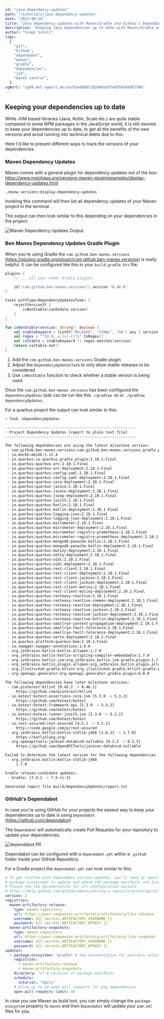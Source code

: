 ```yaml
---
id: "java-dependency-updates"
path: "/tutorials/java-dependency-updates"
date: "2023-09-29"
title: "Java dependency updates with Maven/Gradle and GitHub`s Dependabot"
description: "Keeping Java dependencies up to date with Maven/Gradle and GitHub`s Dependabot"
author: "Simon Scholz"
tags:
  [
    "git",
    "GitHub",
    "dependabot",
    "maven",
    "gradle",
    "dependencies",
    "jvm",
    "maven central",
  ]
vgWort: "vg09.met.vgwort.de/na/63ed686f28204da187e0f8438dd67508"
---
```


## Keeping your dependencies up to date

While JVM based libraries (Java, Kotlin, Scale etc.) are quite stable compared to some NPM packages in the JavaScript world, it is still desired to keep your dependencies up to date, to get all the benefits of the new versions and avoid running into technical debts due to this.

Here I'd like to present different ways to track the versions of your dependencies.

### Maven Dependency Updates

Maven comes with a general plugin for dependency updates out of the box: https://www.mojohaus.org/versions-maven-plugin/examples/display-dependency-updates.html

```bash
./mvnw versions:display-dependency-updates
```

Invoking this command will then list all dependency updates of your Maven project in the terminal.

The output can then look similar to this depending on your dependencies in the project:

![Maven Dependency Updates Output](./maven-dependency-output.png)

### Ben Manes Dependency Updates Gradle Plugin

When you're using Gradle the `com.github.ben-manes.versions` (https://plugins.gradle.org/plugin/com.github.ben-manes.versions) is really helpful.
It can be configured like this in your `build.gradle.kts` file:

```kotlin
plugins {
    // ... all your other Gradle plugins

    id("com.github.ben-manes.versions") version "0.48.0"
}

tasks.withType<DependencyUpdatesTask> {
    rejectVersionIf {
        isNonStable(candidate.version)
    }
}

fun isNonStable(version: String): Boolean {
    val stableKeyword = listOf("RELEASE", "FINAL", "GA").any { version.toUpperCase().contains(it) }
    val regex = "^[0-9,.v-]+(-r)?$".toRegex()
    val isStable = stableKeyword || regex.matches(version)
    return isStable.not()
}
```

1. Add the `com.github.ben-manes.versions` Gradle plugin
2. Adjust the `DependencyUpdatesTask` to only allow stable releases to be considered
3. Use `isNonStable` function to check whether a stable version is being used

Once the `com.github.ben-manes.versions` has been configured the `dependencyUpdates` task can be run like this `./gradlew dU` or `./gradlew dependencyUpdates`.

For a quarkus project the output can look similar to this:

```bash
> Task :dependencyUpdates

------------------------------------------------------------
: Project Dependency Updates (report to plain text file)
------------------------------------------------------------

The following dependencies are using the latest milestone version:
 - com.github.ben-manes.versions:com.github.ben-manes.versions.gradle.plugin:0.42.0
 - io.mockk:mockk:1.12.4
 - io.quarkus:io.quarkus.gradle.plugin:2.10.1.Final
 - io.quarkus:quarkus-arc:2.10.1.Final
 - io.quarkus:quarkus-arc-deployment:2.10.1.Final
 - io.quarkus:quarkus-config-yaml:2.10.1.Final
 - io.quarkus:quarkus-config-yaml-deployment:2.10.1.Final
 - io.quarkus:quarkus-core-deployment:2.10.1.Final
 - io.quarkus:quarkus-jacoco:2.10.1.Final
 - io.quarkus:quarkus-jacoco-deployment:2.10.1.Final
 - io.quarkus:quarkus-jsonp-deployment:2.10.1.Final
 - io.quarkus:quarkus-junit5:2.10.1.Final
 - io.quarkus:quarkus-kotlin:2.10.1.Final
 - io.quarkus:quarkus-kotlin-deployment:2.10.1.Final
 - io.quarkus:quarkus-logging-json:2.10.1.Final
 - io.quarkus:quarkus-logging-json-deployment:2.10.1.Final
 - io.quarkus:quarkus-micrometer:2.10.1.Final
 - io.quarkus:quarkus-micrometer-deployment:2.10.1.Final
 - io.quarkus:quarkus-micrometer-registry-prometheus:2.10.1.Final
 - io.quarkus:quarkus-micrometer-registry-prometheus-deployment:2.10.1.Final
 - io.quarkus:quarkus-mongodb-panache-kotlin:2.10.1.Final
 - io.quarkus:quarkus-mongodb-panache-kotlin-deployment:2.10.1.Final
 - io.quarkus:quarkus-mutiny-deployment:2.10.1.Final
 - io.quarkus:quarkus-netty-deployment:2.10.1.Final
 - io.quarkus:quarkus-oidc:2.10.1.Final
 - io.quarkus:quarkus-oidc-deployment:2.10.1.Final
 - io.quarkus:quarkus-rest-client:2.10.1.Final
 - io.quarkus:quarkus-rest-client-deployment:2.10.1.Final
 - io.quarkus:quarkus-rest-client-jackson:2.10.1.Final
 - io.quarkus:quarkus-rest-client-jackson-deployment:2.10.1.Final
 - io.quarkus:quarkus-rest-client-mutiny:2.10.1.Final
 - io.quarkus:quarkus-rest-client-mutiny-deployment:2.10.1.Final
 - io.quarkus:quarkus-resteasy-reactive:2.10.1.Final
 - io.quarkus:quarkus-resteasy-reactive-common-deployment:2.10.1.Final
 - io.quarkus:quarkus-resteasy-reactive-deployment:2.10.1.Final
 - io.quarkus:quarkus-resteasy-reactive-jackson:2.10.1.Final
 - io.quarkus:quarkus-resteasy-reactive-jackson-deployment:2.10.1.Final
 - io.quarkus:quarkus-resteasy-reactive-kotlin-deployment:2.10.1.Final
 - io.quarkus:quarkus-smallrye-context-propagation-deployment:2.10.1.Final
 - io.quarkus:quarkus-smallrye-fault-tolerance:2.10.1.Final
 - io.quarkus:quarkus-smallrye-fault-tolerance-deployment:2.10.1.Final
 - io.quarkus:quarkus-vertx-deployment:2.10.1.Final
 - io.quarkus.platform:quarkus-bom:2.10.1.Final
 - io.swagger:swagger-annotations:1.6.6
 - org.jetbrains.kotlin:kotlin-allopen:1.7.0
 - org.jetbrains.kotlin:kotlin-scripting-compiler-embeddable:1.7.0
 - org.jetbrains.kotlin.jvm:org.jetbrains.kotlin.jvm.gradle.plugin:1.7.0
 - org.jetbrains.kotlin.plugin.allopen:org.jetbrains.kotlin.plugin.allopen.gradle.plugin:1.7.0
 - org.jlleitschuh.gradle.ktlint:org.jlleitschuh.gradle.ktlint.gradle.plugin:10.3.0
 - org.openapi.generator:org.openapi.generator.gradle.plugin:6.0.0

The following dependencies have later milestone versions:
 - com.pinterest:ktlint [0.45.2 -> 0.46.1]
     https://github.com/pinterest/ktlint
 - io.kotest:kotest-assertions-core-jvm [5.3.0 -> 5.3.2]
     https://github.com/kotest/kotest
 - io.kotest:kotest-framework-api [5.3.0 -> 5.3.2]
     https://github.com/kotest/kotest
 - io.kotest:kotest-runner-junit5-jvm [5.3.0 -> 5.3.2]
     https://github.com/kotest/kotest
 - io.rest-assured:rest-assured [4.5.1 -> 5.1.1]
     http://code.google.com/p/rest-assured
 - org.jetbrains.kotlin:kotlin-stdlib-jdk8 [1.6.21 -> 1.7.0]
     https://kotlinlang.org/
 - org.openapitools:jackson-databind-nullable [0.2.2 -> 0.2.3]
     https://github.com/OpenAPITools/jackson-databind-nullable

Failed to determine the latest version for the following dependencies (use --info for details):
 - org.jetbrains.kotlin:kotlin-stdlib-jdk8
     1.7.0

Gradle release-candidate updates:
 - Gradle: [7.4.2 -> 7.5-rc-3]

Generated report file build/dependencyUpdates/report.txt

```

### GitHub's Dependabot

In case you're using GitHub for your projects the easiest way to keep your dependencies up to date is using `Dependabot` (https://github.com/dependabot)

The `Dependabot` will automatically create Pull Requests for your repository to update your dependencies.

![dependabot PR](./dependabot-pr.png)

Dependabot can be configured with a `dependabot.yml` within a `.github` folder inside your GitHub Repository.

For a Gradle project the `dependabot.yml` can look similar to this:

```yaml
# To get started with Dependabot version updates, you'll need to specify which
# package ecosystems to update and where the package manifests are located.
# Please see the documentation for all configuration options:
# https://help.github.com/github/administering-a-repository/configuration-options-for-dependency-updates
version: 2
registries:
  maven-artifactory-release:
    type: maven-repository
    url: https://your-companies-artifactory/artifactory/libs-release
    username: ${{ secrets.ARTIFACTORY_USERNAME }}
    password: ${{ secrets.ARTIFACTORY_APIKEY }}
  maven-artifactory-snapshots:
    type: maven-repository
    url: https://your-companies-artifactory/artifactory/libs-snapshot
    username: ${{ secrets.ARTIFACTORY_USERNAME }}
    password: ${{ secrets.ARTIFACTORY_APIKEY }}
updates:
  - package-ecosystem: "gradle" # See documentation for possible values
    registries:
      - maven-artifactory-release
      - maven-artifactory-snapshots
    directory: "/" # Location of package manifests
    schedule:
      interval: "daily"
    # Allow up to 10 open pull requests for pip dependencies
    open-pull-requests-limit: 10
```

In case you use Maven as build tool, you can simply change the `package-ecosystem` property to `maven` and then `Depandabot` will update your `pom.xml` files for you.
